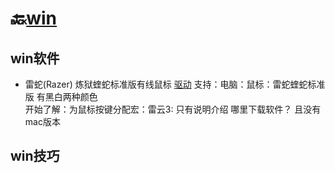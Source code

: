 # 🔙[win](/README?id=🔸Win日常)

## win软件
- 雷蛇(Razer) 炼狱蝰蛇标准版有线鼠标
[驱动](https://cn.razerzone.com) 支持：电脑：鼠标：雷蛇蝰蛇标准版 有黑白两种颜色  
开始了解：为鼠标按键分配宏：雷云3: 只有说明介绍 哪里下载软件？ 且没有mac版本



## win技巧









 
